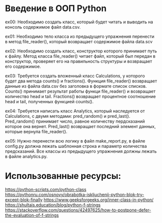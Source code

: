 # Введение в ООП Python

ex00: Необходимо создать класс, который будет читать и выводить на консоль содержимое файл data.csv.

ex01: Необходимо тело класса из предыдущего упражнения перенести в метод file_reader(), который возвращает содержимое файла data.scv

ex02: Необходимо создать класс, конструктор которого принимает путь к файлу. Метод класса file_reader() читает файл, который был передан в конструктор, проверяет его на правильность структуры и возвращает его содержимое.

ex03: Требуется создать вложенный класс Calculations, у которого будет два метода counts() и fractions(). Функция file_reader() возвращает данные из файла data.csv без заголовка в формате список списков. Counts() принимает результат работы функци file_reader() и возвращает количество head и tail. Fractions() возвращает процентное соотношение head и tail, полученных функцией counts().

ex04: Требуется написать класс Analytics, который наследуется от Calculations, с двумя методами: pred_random() и pred_last(). Pred_random() принимает число, равное количеству пердсказаний которое она вернет. Pred_last() возвращает последний элемент данных, которые вернула file_reader().

ex05: Нужно перенести всю логику в файл make_report.py, в файле config.py должна лежать шаблонная строка и параметр количества предсказаний. Все классы из предыдущего упражнения должны лежать в файле analytics.py.

# Использованные ресурсы:
https://python-scripts.com/python-class
https://pythonru.com/osnovy/obrabotka-iskljuchenij-python-blok-try-except-blok-finally
https://www.geeksforgeeks.org/inner-class-in-python/
https://shultais.education/blog/python-f-strings
https://stackoverflow.com/questions/42497625/how-to-postpone-defer-the-evaluation-of-f-strings
